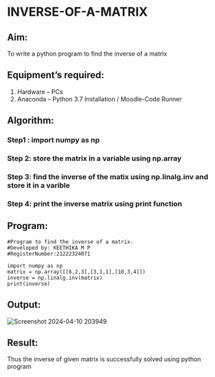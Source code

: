 # INVERSE-OF-A-MATRIX
## Aim:
To write a python program to find the inverse of a matrix
## Equipment’s required:
1. 	Hardware – PCs
2. 	Anaconda – Python 3.7 Installation / Moodle-Code Runner
## Algorithm:
### Step1 : import numpy as np
### Step 2: store the matrix in a variable using np.array
### Step 3: find the inverse of the matix using np.linalg.inv and store it in a varible
### Step 4: print the inverse matrix using print function
## Program:
```
#Program to find the inverse of a matrix.
#Developed by: KEETHIKA M P
#RegisterNumber:21222324071

import numpy as np
matrix = np.array([[6,2,3],[3,1,1],[10,3,4]])
inverse = np.linalg.inv(matrix)
print(inverse)
```
## Output:
![Screenshot 2024-04-10 203949](https://github.com/Keerthika23013559/INVERSE-OF-A-MATRIX/assets/162658262/f6efe723-de50-479e-aad7-d048eae89b3f)
## Result:
Thus the inverse of given matrix is successfully solved using python program

